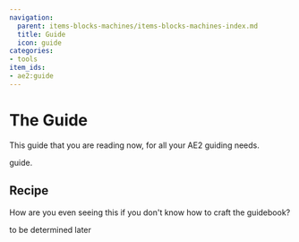 ```yaml
---
navigation:
  parent: items-blocks-machines/items-blocks-machines-index.md
  title: Guide
  icon: guide
categories:
- tools
item_ids:
- ae2:guide
---
```


# The Guide

<ItemImage id="guide" scale="8" />

This guide that you are reading now, for all your AE2 guiding needs.

guide.

## Recipe

How are you even seeing this if you don't know how to craft the guidebook?

to be determined later
